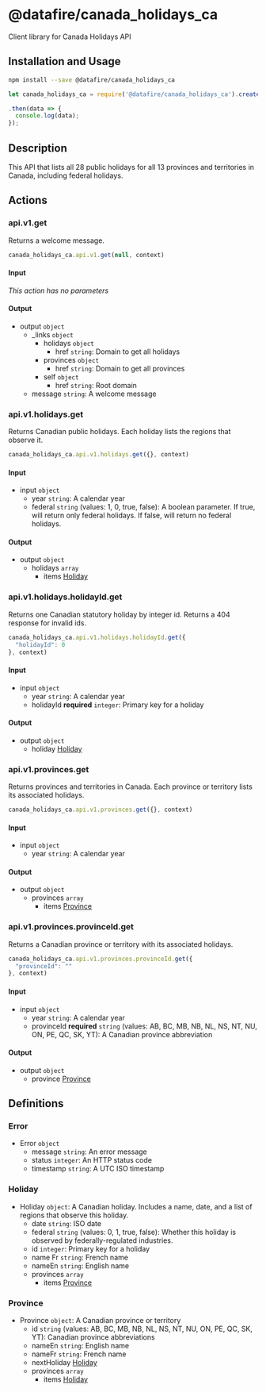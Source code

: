 # @datafire/canada_holidays_ca

Client library for Canada Holidays API

## Installation and Usage
```bash
npm install --save @datafire/canada_holidays_ca
```
```js
let canada_holidays_ca = require('@datafire/canada_holidays_ca').create();

.then(data => {
  console.log(data);
});
```

## Description

This API that lists all 28 public holidays for all 13 provinces and territories in Canada, including federal holidays.

## Actions

### api.v1.get
Returns a welcome message.


```js
canada_holidays_ca.api.v1.get(null, context)
```

#### Input
*This action has no parameters*

#### Output
* output `object`
  * _links `object`
    * holidays `object`
      * href `string`: Domain to get all holidays
    * provinces `object`
      * href `string`: Domain to get all provinces
    * self `object`
      * href `string`: Root domain
  * message `string`: A welcome message

### api.v1.holidays.get
Returns Canadian public holidays. Each holiday lists the regions that observe it.


```js
canada_holidays_ca.api.v1.holidays.get({}, context)
```

#### Input
* input `object`
  * year `string`: A calendar year
  * federal `string` (values: 1, 0, true, false): A boolean parameter. If true, will return only federal holidays. If false, will return no federal holidays.

#### Output
* output `object`
  * holidays `array`
    * items [Holiday](#holiday)

### api.v1.holidays.holidayId.get
Returns one Canadian statutory holiday by integer id. Returns a 404 response for invalid ids.


```js
canada_holidays_ca.api.v1.holidays.holidayId.get({
  "holidayId": 0
}, context)
```

#### Input
* input `object`
  * year `string`: A calendar year
  * holidayId **required** `integer`: Primary key for a holiday

#### Output
* output `object`
  * holiday [Holiday](#holiday)

### api.v1.provinces.get
Returns provinces and territories in Canada. Each province or territory lists its associated holidays.


```js
canada_holidays_ca.api.v1.provinces.get({}, context)
```

#### Input
* input `object`
  * year `string`: A calendar year

#### Output
* output `object`
  * provinces `array`
    * items [Province](#province)

### api.v1.provinces.provinceId.get
Returns a Canadian province or territory with its associated holidays.


```js
canada_holidays_ca.api.v1.provinces.provinceId.get({
  "provinceId": ""
}, context)
```

#### Input
* input `object`
  * year `string`: A calendar year
  * provinceId **required** `string` (values: AB, BC, MB, NB, NL, NS, NT, NU, ON, PE, QC, SK, YT): A Canadian province abbreviation

#### Output
* output `object`
  * province [Province](#province)



## Definitions

### Error
* Error `object`
  * message `string`: An error message
  * status `integer`: An HTTP status code
  * timestamp `string`: A UTC ISO timestamp

### Holiday
* Holiday `object`: A Canadian holiday. Includes a name, date, and a list of regions that observe this holiday.
  * date `string`: ISO date
  * federal `string` (values: 0, 1, true, false): Whether this holiday is observed by federally-regulated industries.
  * id `integer`: Primary key for a holiday
  * name Fr `string`: French name
  * nameEn `string`: English name
  * provinces `array`
    * items [Province](#province)

### Province
* Province `object`: A Canadian province or territory 
  * id `string` (values: AB, BC, MB, NB, NL, NS, NT, NU, ON, PE, QC, SK, YT): Canadian province abbreviations
  * nameEn `string`: English name
  * nameFr `string`: French name
  * nextHoliday [Holiday](#holiday)
  * provinces `array`
    * items [Holiday](#holiday)


